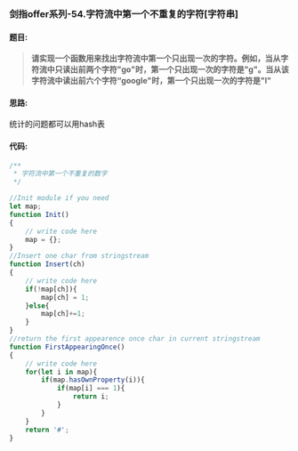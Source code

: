 ### 剑指offer系列-54.字符流中第一个不重复的字符[字符串]
#### 题目:
>**请实现一个函数用来找出字符流中第一个只出现一次的字符。例如，当从字符流中只读出前两个字符"go"时，第一个只出现一次的字符是"g"。当从该字符流中读出前六个字符“google"时，第一个只出现一次的字符是"l"**

#### 思路:
统计的问题都可以用hash表

#### 代码:
```javascript
/**
 * 字符流中第一个不重复的数字
 */

//Init module if you need
let map;
function Init()
{
    // write code here
    map = {};
}
//Insert one char from stringstream
function Insert(ch)
{
    // write code here
    if(!map[ch]){
        map[ch] = 1;
    }else{
        map[ch]+=1;
    }
}
//return the first appearence once char in current stringstream
function FirstAppearingOnce()
{
    // write code here
    for(let i in map){
        if(map.hasOwnProperty(i)){
            if(map[i] === 1){
                return i;
            }
        }
    }
    return '#';
}
```